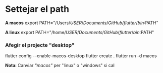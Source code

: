 # Settejar el path

**A macos**
export PATH="/Users/$USER/Documents/GitHub/flutter/bin:$PATH"

**A linux**
export PATH="/home/$USER/Documents/GitHub/flutter/bin:$PATH"

### Afegir el projecte "desktop"

flutter config --enable-macos-desktop
flutter create .
flutter run -d macos

**Nota**: Canviar *"macos"* per "linux" o "windows" si cal